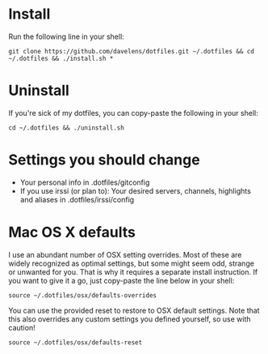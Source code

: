 # Install
Run the following line in your shell:

    git clone https://github.com/davelens/dotfiles.git ~/.dotfiles && cd ~/.dotfiles && ./install.sh *

# Uninstall
If you're sick of my dotfiles, you can copy-paste the following in your shell:

	cd ~/.dotfiles && ./uninstall.sh

# Settings you should change
- Your personal info in .dotfiles/gitconfig
- If you use irssi (or plan to): Your desired servers, channels, highlights and aliases in .dotfiles/irssi/config

# Mac OS X defaults
I use an abundant number of OSX setting overrides. Most of these are widely recognized as optimal settings, but some might seem odd, strange or unwanted for you. That is why it requires a separate install instruction. If you want to give it a go, just copy-paste the line below in your shell:

	source ~/.dotfiles/osx/defaults-overrides

You can use the provided reset to restore to OSX default settings. Note that this also overrides any custom settings you defined yourself, so use with caution!

	source ~/.dotfiles/osx/defaults-reset
